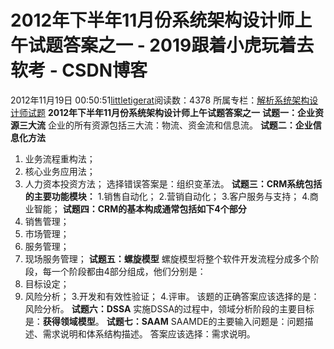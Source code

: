 # 2012年下半年11月份系统架构设计师上午试题答案之一 - 2019跟着小虎玩着去软考 - CSDN博客
2012年11月19日 00:50:51[littletigerat](https://me.csdn.net/littletigerat)阅读数：4378
所属专栏：[解析系统架构设计师试题](https://blog.csdn.net/column/details/system-architect2013.html)
**2012年下半年11月份系统架构设计师上午试题答案之一**
**试题一：企业资源三大流**
企业的所有资源包括三大流：物流、资金流和信息流。
**试题二：企业信息化方法**
1. 业务流程重构法；
2. 核心业务应用法；
3. 人力资本投资方法；
选择错误答案是：组织变革法。
**试题三：CRM系统包括的主要功能模块：**
1.销售自动化；
2.营销自动化；
3.客户服务与支持；
4.商业智能；
**试题四：CRM的基本构成通常包括如下4个部分**
1. 销售管理；
2. 市场管理；
3. 服务管理；
4. 现场服务管理；
**试题五：螺旋模型**
螺旋模型将整个软件开发流程分成多个阶段，每一个阶段都由4部分组成，他们分别是：
1. 目标设定；
2. 风险分析；
3.开发和有效性验证；
4.评审。
该题的正确答案应该选择的是：风险分析。
**试题六：DSSA**
实施DSSA的过程中，领域分析阶段的主要目标是：**获得领域模型**。
**试题七：SAAM**
SAAMDE的主要输入问题是：问题描述、需求说明和体系结构描述。
答案应该选择：需求说明。
